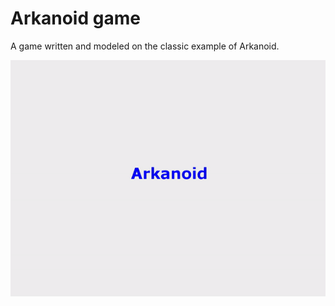 # Arkanoid game


A game written and modeled on the classic example of Arkanoid.

![](https://raw.githubusercontent.com/filip6464/Arkanoid/master/arkanoid-demo.gif)
